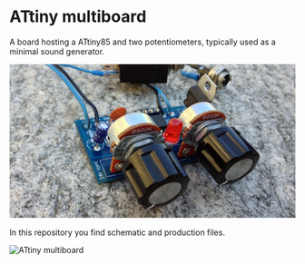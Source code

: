 # ATtiny multiboard

A board hosting a ATtiny85 and two potentiometers, typically used as a minimal sound generator.

![ATtiny multiboard](Images/ATtiny_multiboard.jpg)

In this repository you find schematic and production files.

![ATtiny multiboard](Images/Attiny_Gerber_viev.jpg)





